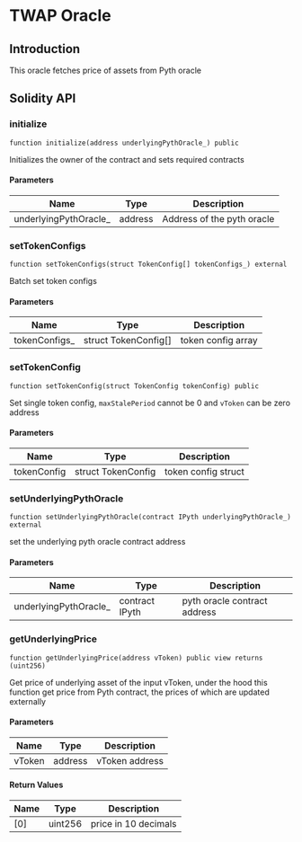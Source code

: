 # TWAP Oracle

## Introduction

This oracle fetches price of assets from Pyth oracle

## Solidity API

### initialize

```solidity
function initialize(address underlyingPythOracle_) public
```

Initializes the owner of the contract and sets required contracts

#### Parameters

| Name                   | Type    | Description                |
| ---------------------- | ------- | -------------------------- |
| underlyingPythOracle\_ | address | Address of the pyth oracle |

### setTokenConfigs

```solidity
function setTokenConfigs(struct TokenConfig[] tokenConfigs_) external
```

Batch set token configs

#### Parameters

| Name           | Type                 | Description        |
| -------------- | -------------------- | ------------------ |
| tokenConfigs\_ | struct TokenConfig[] | token config array |

### setTokenConfig

```solidity
function setTokenConfig(struct TokenConfig tokenConfig) public
```

Set single token config, `maxStalePeriod` cannot be 0 and `vToken` can be zero address

#### Parameters

| Name        | Type               | Description         |
| ----------- | ------------------ | ------------------- |
| tokenConfig | struct TokenConfig | token config struct |

### setUnderlyingPythOracle

```solidity
function setUnderlyingPythOracle(contract IPyth underlyingPythOracle_) external
```

set the underlying pyth oracle contract address

#### Parameters

| Name                   | Type           | Description                  |
| ---------------------- | -------------- | ---------------------------- |
| underlyingPythOracle\_ | contract IPyth | pyth oracle contract address |

### getUnderlyingPrice

```solidity
function getUnderlyingPrice(address vToken) public view returns (uint256)
```

Get price of underlying asset of the input vToken, under the hood this function
get price from Pyth contract, the prices of which are updated externally

#### Parameters

| Name   | Type    | Description    |
| ------ | ------- | -------------- |
| vToken | address | vToken address |

#### Return Values

| Name | Type    | Description          |
| ---- | ------- | -------------------- |
| [0]  | uint256 | price in 10 decimals |
